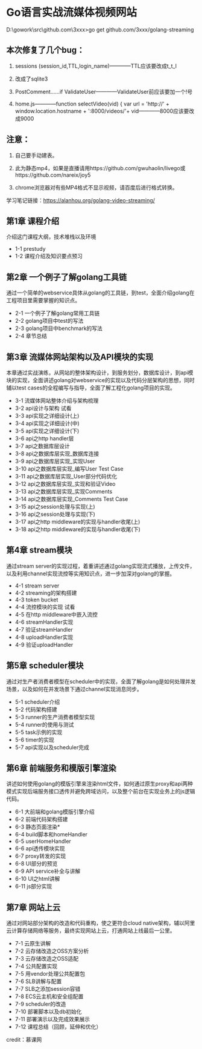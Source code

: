 # Go语言实战流媒体视频网站

D:\gowork\src\github.com\3xxx>go get github.com/3xxx/golang-streaming

## 本次修复了几个bug：

1. sessions (session_id,TTL,login_name)————TTL应该要改成t_t_l

1. 改成了sqlite3
1. PostComment……if ValidateUser————ValidateUser前应该要加一个!号
1. home.js————function selectVideo(vid) { var url = 'http://' + window.location.hostname + ':8000/videos/'+ vid————8000应该要改成9000

## 注意：

1. 自己要手动建表。

1. 此为静态mp4，如果是直播请用https://github.com/gwuhaolin/livego或https://github.com/nareix/joy5

1. chrome浏览器对有些MP4格式不显示视频，请百度后进行格式转换。

学习笔记链接：https://alanhou.org/golang-video-streaming/

## 第1章 课程介绍

介绍这门课程大纲，技术堆栈以及环境
 
* 1-1 prestudy 
* 1-2 课程介绍及知识要点预习

## 第2章 一个例子了解golang工具链

通过一个简单的webservice具体从golang的工具链，到test，全面介绍golang在工程项目里需要掌握的知识点。

* 2-1 一个例子了解golang常用工具链
* 2-2 golang项目中test的写法
* 2-3 golang项目中benchmark的写法
* 2-4 章节总结

## 第3章 流媒体网站架构以及API模块的实现

本章通过实战演练，从网站的整体架构设计，到服务划分，数据库设计，到api模块的实现，全面讲述golang对webservice的实现以及代码分层架构的思想，同时辅以test cases的全程编写与指导，全面了解工程化golang项目的实现。

* 3-1 流媒体网站整体介绍与架构梳理
* 3-2 api设计与架构 试看
* 3-3 api实现之详细设计(上)
* 3-4 api实现之详细设计(中)
* 3-5 api实现之详细设计(下)
* 3-6 api之http handler层
* 3-7 api之数据库层设计
* 3-8 api之数据库层实现_数据库连接
* 3-9 api之数据库层实现_实现User
* 3-10 api之数据库层实现_编写User Test Case
* 3-11 api之数据库层实现_User部分代码优化
* 3-12 api之数据库层实现_实现和验证Video
* 3-13 api之数据库层实现_实现Comments
* 3-14 api之数据库层实现_Comments Test Case
* 3-15 api之session处理与实现(上)
* 3-16 api之session处理与实现(下)
* 3-17 api之http middleware的实现与handler收尾(上)
* 3-18 api之http middleware的实现与handler收尾(下)

## 第4章 stream模块

通过stream server的实现过程，着重讲述通过golang实现流式播放，上传文件，以及利用channel实现流控等实用知识点，进一步加深对golang的掌握。

* 4-1 stream server
* 4-2 streaming的架构搭建
* 4-3 token bucket
* 4-4 流控模块的实现 试看
* 4-5 在http middleware中嵌入流控
* 4-6 streamHandler实现
* 4-7 验证streamHandler
* 4-8 uploadHandler实现
* 4-9 验证uploadHandler
## 第5章 scheduler模块

通过对生产者消费者模型在scheduler中的实现，全面了解golang是如何处理并发场景，以及如何在并发场景下通过channel实现消息同步。

* 5-1 scheduler介绍
* 5-2 代码架构搭建
* 5-3 runner的生产消费者模型实现
* 5-4 runner的使用与测试
* 5-5 task示例的实现
* 5-6 timer的实现
* 5-7 api实现以及scheduler完成

## 第6章 前端服务和模版引擎渲染

讲述如何使用golang的模版引擎来渲染html文件，如何通过原生proxy和api两种模式实现后端服务接口透传并避免跨域访问，以及整个前台在实现业务上的js逻辑代码。

* 6-1 大前端和golang模版引擎介绍
* 6-2 前端代码架构搭建
* 6-3 静态页面渲染*
* 6-4 build脚本和homeHandler
* 6-5 userHomeHandler
* 6-6 api透传模块实现
* 6-7 proxy转发的实现
* 6-8 UI部分的预览
* 6-9 API service补全与讲解
* 6-10 UI之html讲解
* 6-11 js部分实现

## 第7章 网站上云

通过对网站部分架构的改造和代码重构，使之更符合cloud native架构，辅以阿里云计算存储网络等服务，最终实现网站上云，打通网站上线最后一公里。

* 7-1 云原生讲解
* 7-2 云存储改造之OSS方案分析
* 7-3 云存储改造之OSS适配
* 7-4 公共配置实现
* 7-5 用vendor处理公共配置包
* 7-6 SLB讲解与配置
* 7-7 SLB之添加session容错
* 7-8 ECS云主机和安全组配置
* 7-9 scheduler的改造
* 7-10 部署脚本以及db初始化
* 7-11 部署演示以及完成效果展示
* 7-12 课程总结（回顾，延伸和优化）

credit：慕课网